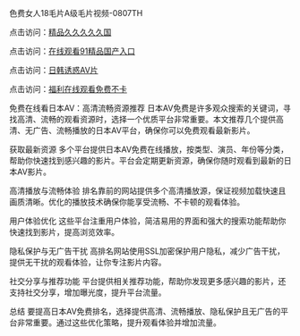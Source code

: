 
色费女人18毛片A级毛片视频-0807TH

点击访问：<a href="https://heiliaoxwd5i8.pages.dev">精品久久久久久国</a>

点击访问：<a href="https://heiliaoxqkkct.pages.dev">在线观看91精品国产入口</a>

点击访问：<a href="https://heiliaoe8ajia.pages.dev">日韩诱惑AV片</a>

点击访问：<a href="https://heiliaowzu4ur.pages.dev">福利在线观看免费不卡</a>



免费在线看日本AV：高清流畅资源推荐
日本AV免费是许多观众搜索的关键词，寻找高清、流畅的观看资源时，选择一个优质平台非常重要。本文推荐几个提供高清、无广告、流畅播放的日本AV平台，确保你可以免费观看最新影片。

获取最新资源
多个平台提供日本AV免费在线播放，按类型、演员、年份等分类，帮助你快速找到感兴趣的影片。平台会定期更新资源，确保你随时观看到最新的日本AV影片。

高清播放与流畅体验
排名靠前的网站提供多个高清播放源，保证视频加载快速且画质清晰。优化的播放技术确保你能享受流畅、不卡顿的观看体验。

用户体验优化
这些平台注重用户体验，简洁易用的界面和强大的搜索功能帮助你快速找到影片，提高浏览效率。

隐私保护与无广告干扰
高排名网站使用SSL加密保护用户隐私，减少广告干扰，提供无干扰的观看体验，让你专注影片内容。

社交分享与推荐功能
平台提供相关推荐功能，帮助你发现更多感兴趣的影片，还支持社交分享，增加曝光度，提升平台流量。

总结
要提高日本AV免费排名，选择提供高清、流畅播放、隐私保护且无广告的平台非常重要。通过这些优化策略，提升观看体验并增加流量。









<span style="display:none;">[Canonical link]( https://github.com/gl56216/79419 ）</span>
